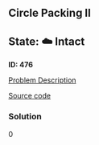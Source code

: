 ## Circle Packing II

## State: :cloud: **Intact**

**ID: 476**

[Problem Description](https://projecteuler.net/problem=476)

[Source code](main.cpp)

### Solution
0